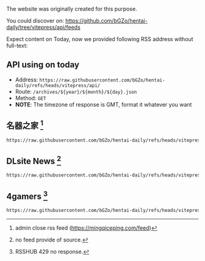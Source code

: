 The website was originally created for this purpose.

You could discover on: https://github.com/bGZo/hentai-daily/tree/vitepress/api/feeds

Expect content on Today, now we provided following RSS address without full-text: 

## API using on today

- Address: `https://raw.githubusercontent.com/bGZo/hentai-daily/refs/heads/vitepress/api/`
- Route: `/archives/${year}/${month}/${day}.json`
- Method: `GET`
- **NOTE**: The timezone of response is GMT, format it whatever you want

## 名器之家 [^why_mingqizhijia]

```html
https://raw.githubusercontent.com/bGZo/hentai-daily/refs/heads/vitepress/api/feeds/mingqiceping.xml
```
[^why_mingqizhijia]: admin close rss feed (https://mingqiceping.com/feed)

## DLsite News [^why_dlsite_news]

```html
https://raw.githubusercontent.com/bGZo/hentai-daily/refs/heads/vitepress/api/feeds/dlsite-news.xml
```

[^why_dlsite_news]: no feed provide of source.

## 4gamers [^why_4gamers]

```html
https://raw.githubusercontent.com/bGZo/hentai-daily/refs/heads/vitepress/api/feeds/4gamers.xml```
```

[^why_4gamers]: RSSHUB 429 no response.
